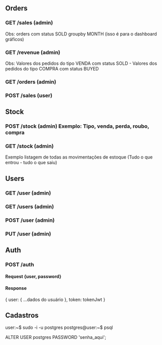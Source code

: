 ## Orders

### GET /sales (admin) 
Obs: orders com status SOLD groupby MONTH (isso é para o dashboard gráficos)

### GET /revenue (admin) 
Obs: Valores dos pedidos do tipo VENDA com status SOLD - Valores dos pedidos do tipo COMPRA com status BUYED 

### GET /orders (admin)

### POST /sales (user)


## Stock

### POST /stock (admin) Exemplo: Tipo, venda, perda, roubo, compra

### GET /stock (admin) 
Exemplo listagem de todas as movimentações de estoque (Tudo o que entrou - tudo o que saiu)

## Users

### GET /user (admin)
### GET /users (admin)
### POST /user (admin)
### PUT /user (admin)

## Auth

### POST /auth 

#### Request {user, password}
#### Response
{
    user: {
        ...dados do usuário
    },
    token: tokenJwt
}


## Cadastros

user:~$ sudo -i -u postgres
postgres@user:~$ psql

ALTER USER postgres PASSWORD 'senha_aqui';